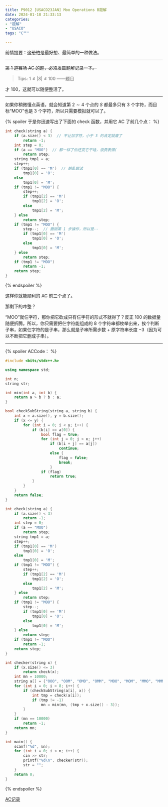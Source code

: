 ```yaml
---
title: P9012 [USACO23JAN] Moo Operations B题解
date: 2024-01-18 21:33:13
categories: 
- "题解"
- "USACO"
tags: "C艹"

---
```

前情提要：这~~恐怕~~是最好想、最简单的一种做法。
<!-- more -->
---

~~第 1 道赛场 AC 的题，必须发篇题解记录一下。~~

> Tips: $1 \le |S| \le 100$ ——题目

才 $100$，这就可以随便整活了。

---

如果你稍微懂点英语，就会知道第 $2 \sim 4$ 个点的 $S$ 都最多只有 $3$ 个字符，而目标“MOO”也是 $3$ 个字符，所以只需要模拟就可以了。

{% spoiler 于是你迅速写出了下面的 check 函数，并用它 AC 了前几个点： %}

```cpp
int check(string a) {
	if (a.size() < 3)  // 不让加字符，小于 3 的肯定就废了
		return -1;
	int step = 0;
	if (a == "MOO")  // 都一样了你还变它干啥，浪费表情(
		return step;
	string tmp1 = a;
	step++;
	if (tmp1[0] == 'M')  // 胡乱尝试
		tmp1[0] = 'O';
	else
		tmp1[0] = 'M';
	if (tmp1 != "MOO") {
		step++;
		if (tmp1[2] == 'M')
			tmp1[2] = 'O';
		else
			tmp1[2] = 'M';
	} else
		return step;
	if (tmp1 != "MOO") {
		step--;  // 撤销第 1 步操作，所以是--
		if (tmp1[0] == 'M')
			tmp1[0] = 'O';
		else
			tmp1[0] = 'M';
	} else
		return step;
	if (tmp1 != "MOO")
		return -1;
	return step;
}

```
{% endspoiler %}

这样你就能顺利的 AC 前三个点了。

那剩下的咋整？

“MOO”就仨字符，那你把它砍成只有仨字符的形式不就得了？反正 $100$ 的数据量随便折腾。所以，你只需要把仨字符能组成的 $8$ 个字符串都枚举出来，挨个判断子串，如果仨字符的是子串，那么就是子串所需步数 $+$ 原字符串长度 $-3$（因为可以不断把它删成子串）。

---
{% spoiler ACCode： %}
  

```cpp
#include <bits/stdc++.h>

using namespace std;

int n;
string str;

int min(int a, int b) {
	return a > b ? b : a;
}

bool checkSubString(string a, string b) {
	int x = a.size(), y = b.size();
	if (x <= y) {
		for (int i = 0; i < y; i++) {
			if (b[i] == a[0]) {
				bool flag = true;
				for (int j = 0; j < x; j++)
					if (b[i + j] == a[j])
						continue;
					else {
						flag = false;
						break;
					}
				if (flag)
					return true;
			}
		}
	}
	return false;
}

int check(string a) {
	if (a.size() < 3)
		return -1;
	int step = 0;
	if (a == "MOO")
		return step;
	string tmp1 = a;
	step++;
	if (tmp1[0] == 'M')
		tmp1[0] = 'O';
	else
		tmp1[0] = 'M';
	if (tmp1 != "MOO") {
		step++;
		if (tmp1[2] == 'M')
			tmp1[2] = 'O';
		else
			tmp1[2] = 'M';
	} else
		return step;
	if (tmp1 != "MOO") {
		step--;
		if (tmp1[0] == 'M')
			tmp1[0] = 'O';
		else
			tmp1[0] = 'M';
	} else
		return step;
	if (tmp1 != "MOO")
		return -1;
	return step;
}

int checker(string x) {
	if (x.size() <= 3)
		return check(x);
	int mn = 10000;
	string a[] = {"OOO", "OOM", "OMO", "OMM", "MOO", "MOM", "MMO", "MMM"};
	for (int i = 0; i < 8; i++) {
		if (checkSubString(a[i], x)) {
			int tmp = check(a[i]);
			if (tmp != -1)
				mn = min(mn, (tmp + x.size() - 3));
		}
	}
	if (mn == 10000)
		return -1;
	return mn;
}

int main() {
	scanf("%d", &n);
	for (int i = 0; i < n; i++) {
		cin >> str;
		printf("%d\n", checker(str));
		str = "";
	}
	return 0;
}
```
{% endspoiler %}

[AC记录](https://www.luogu.com.cn/record/102461763 "AC记录")

